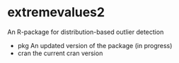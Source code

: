 extremevalues2
==============

An R-package for distribution-based outlier detection

- pkg An updated version of the package (in progress)
- cran the current cran version 


